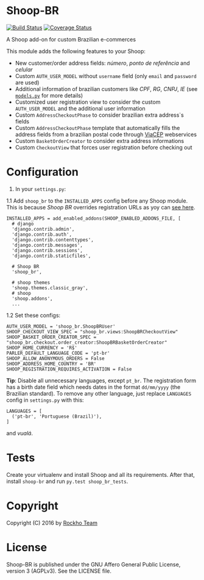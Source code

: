 Shoop-BR
========

[![Build Status](https://travis-ci.org/rockho-team/shoop-br.svg?branch=master)](https://travis-ci.org/rockho-team/shoop-br)
[![Coverage Status](https://coveralls.io/repos/github/rockho-team/shoop-br/badge.svg?branch=master)](https://coveralls.io/github/rockho-team/shoop-br?branch=master)

A Shoop add-on for custom Brazilian e-commerces

This module adds the following features to your Shoop:

* New customer/order address fields: *número*, *ponto de referência* and *celular*
* Custom `AUTH_USER_MODEL` without `username` field (only `email` and `password` are used)
* Additional information of brazilian customers like *CPF*, *RG*, *CNPJ*, *IE* (see [`models.py`](shoop_br/models.py) for more details)
* Customized user registration view to consider the custom `AUTH_USER_MODEL` and the additional user information
* Custom `AddressCheckoutPhase` to consider brazilian extra address`s fields
* Custom `AddressCheckoutPhase` template that automatically fills the address fields from a brazilian postal code through [ViaCEP](http://viacep.com.br) webservices
* Custom `BasketOrderCreator` to consider extra address informations
* Custom `CheckoutView` that forces user registration before checking out

Configuration
=============

1. In your `settings.py`:

  1.1 Add `shoop_br` to the `INSTALLED_APPS` config before any Shoop module.
  This is because *Shoop BR* overrides registration URLs as yoy can [see here](shoop_br/urls.py).

  ```
  INSTALLED_APPS = add_enabled_addons(SHOOP_ENABLED_ADDONS_FILE, [
    # django
    'django.contrib.admin',
    'django.contrib.auth',
    'django.contrib.contenttypes',
    'django.contrib.messages',
    'django.contrib.sessions',
    'django.contrib.staticfiles',
    
    # Shoop BR
    'shoop_br',
    
    # shoop themes
    'shoop.themes.classic_gray',
    # shoop
    'shoop.addons',
    ...
  ```

  1.2 Set these configs:

  ```
  AUTH_USER_MODEL = 'shoop_br.ShoopBRUser'
  SHOOP_CHECKOUT_VIEW_SPEC = "shoop_br.views:ShoopBRCheckoutView"
  SHOOP_BASKET_ORDER_CREATOR_SPEC = "shoop_br.checkout.order_creator:ShoopBRBasketOrderCreator"
  SHOOP_HOME_CURRENCY = 'R$'
  PARLER_DEFAULT_LANGUAGE_CODE = 'pt-br'
  SHOOP_ALLOW_ANONYMOUS_ORDERS = False
  SHOOP_ADDRESS_HOME_COUNTRY = 'BR'
  SHOOP_REGISTRATION_REQUIRES_ACTIVATION = False
  ```

  **Tip**: Disable all unnecessary languages, except `pt_br`.
  The registration form has a birth date field which needs
  dates in the format `dd/mm/yyyy` (the Brazilian standard). To remove any other language,
  just replace `LANGUAGES` config in `settings.py` with this:
  ```
  LANGUAGES = [
    ('pt-br', 'Portuguese (Brazil)'),
  ]
  ```
  and *vualá*.

Tests
=====

Create your virtualenv and install Shoop and all its requirements. After that,
install `shoop-br` and run `py.test shoop_br_tests`.

Copyright
=========
Copyright (C) 2016 by [Rockho Team](https://github.com/rockho-team)

License
=======
Shoop-BR is published under the GNU Affero General Public License,
version 3 (AGPLv3). See the LICENSE file.
